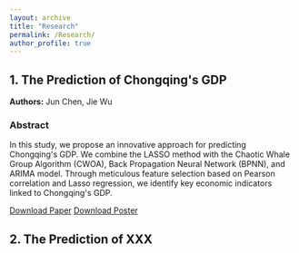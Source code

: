 ```yaml
---
layout: archive
title: "Research"
permalink: /Research/
author_profile: true
---
```


## 1. The Prediction of Chongqing's GDP

**Authors:** Jun Chen, Jie Wu  

### Abstract

In this study, we propose an innovative approach for predicting Chongqing's GDP. We combine the LASSO method with the Chaotic Whale Group Algorithm (CWOA), Back Propagation Neural Network (BPNN), and ARIMA model. Through meticulous feature selection based on Pearson correlation and Lasso regression, we identify key economic indicators linked to Chongqing's GDP.

[Download Paper](http://ChenJuntao1.github.io/files/My%20paper1.pdf)
[Download Poster](http://ChenJuntao1.github.io/files/My%20poster1.pdf)

## 2. The Prediction of XXX

